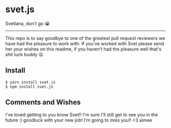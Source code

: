 # svet.js
Svetlana, don't go 😭

---

This repo is to say goodbye to one of the greatest pull request reviewers we have had the pleasure to work with. If you've worked with Svet please send her your wishes on this readme, if you haven't had the pleasure well that's shit luck buddy 😛

## Install

```
$ yarn install svet.js
$ npm install svet.js
```

## Comments and Wishes
I've loved getting to you know Svet!! I'm sure I'll still get to see you in the future :) goodluck with your new job! I'm going to miss you!! <3 aimee
